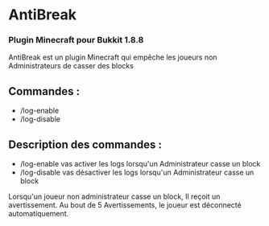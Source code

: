 # AntiBreak
### Plugin Minecraft pour Bukkit 1.8.8

AntiBreak est un plugin Minecraft qui empêche les joueurs non Administrateurs de casser des blocks

## Commandes :
* /log-enable 
* /log-disable

## Description des commandes :
* /log-enable vas activer les logs lorsqu'un Administrateur casse un block
* /log-disable vas désactiver les logs lorsqu'un Administrateur casse un block

Lorsqu'un joueur non administrateur casse un block, Il reçoit un avertissement.
Au bout de 5 Avertissements, le joueur est déconnecté automatiquement.

